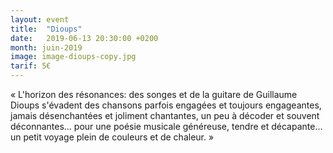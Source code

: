 ```yaml
---
layout: event
title:  "Dioups"
date:   2019-06-13 20:30:00 +0200
month: juin-2019
image: image-dioups-copy.jpg
tarif: 5€
---
```


« L'horizon des résonances: des songes et de la guitare de Guillaume Dioups s'évadent des chansons parfois engagées et toujours engageantes, jamais désenchantées et joliment chantantes, un peu à décoder et souvent déconnantes... pour une poésie musicale généreuse, tendre et décapante... un petit voyage plein de couleurs et de chaleur. »
